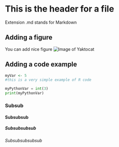 # This is the header for a file
Extension .md stands for Markdown
## Adding a figure
You can add nice figure
![Image of Yaktocat](https://octodex.github.com/images/yaktocat.png)

## Adding a code example
``` R
myVar <- 5
#this is a very simple example of R code
```

``` python
myPythonVar = int(3)
print(myPythonVar)
```
### Subsub
#### Subsubsub
##### Subsubsubsub
###### Subsubsubsubsub
